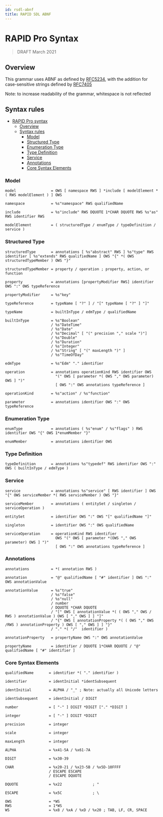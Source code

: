 ```yaml
---
id: rsdl-abnf
title: RAPID SDL ABNF
---
```


# RAPID Pro Syntax

> DRAFT
> March 2021

## Overview

This grammar uses ABNF as defined by [RFC5234](https://tools.ietf.org/html/rfc5234), with the addition for case-sensitive strings defined by [RFC7405](https://tools.ietf.org/html/rfc7405)

Note: to increase readability of the grammar, whitespace is not reflected

## Syntax rules

- [RAPID Pro syntax](#rapid-pro-syntax)
  - [Overview](#overview)
  - [Syntax rules](#syntax-rules)
    - [Model](#model)
    - [Structured Type](#structured-type)
    - [Enumeration Type](#enumeration-type)
    - [Type Definition](#type-definition)
    - [Service](#service)
    - [Annotations](#annotations)
    - [Core Syntax Elements](#core-syntax-elements)

### Model

```ABNF
model                = OWS [ namespace RWS ] *include [ modelElement *( RWS modelElement ) ] OWS

namespace            = %s"namespace" RWS qualifiedName

include              = %s"include" RWS DQUOTE 1*CHAR DQUOTE RWS %s"as" RWS identifier RWS

modelElement         = ( structuredType / enumType / typeDefinition / service )
```

### Structured Type

```ABNF
structuredType       = annotations [ %s"abstract" RWS ] %s"type" RWS identifier [ %s"extends" RWS qualifiedName ] OWS "{" *( OWS structuredTypeMember ) OWS "}"

structuredTypeMember = property / operation ; property, action, or function

property             = annotations [propertyModifier RWS] identifier OWS ":" OWS typeReference

propertyModifier     = %s"key"

typeReference        = typeName [ "?" ] / "[" typeName [ "?" ] "]"

typeName             = builtInType / edmType / qualifiedName

builtInType          = %s"Boolean"
                     / %s"DateTime"
                     / %s"Date"
                     / %s"Decimal" [ "(" precision "," scale ")"]
                     / %s"Double"
                     / %s"Duration"
                     / %s"Integer"
                     / %s"String" [ "(" maxLength ")" ]
                     / %s"TimeOfDay"

edmType              = %s"Edm" "." identifier

operation            = annotations operationKind RWS identifier OWS
                       "(" OWS [ parameter *( OWS "," OWS parameter) OWS ] ")"
                       [ OWS ":" OWS annotations typeReference ]

operationKind        = %s"action" / %s"function"

parameter            = annotations identifier OWS ":" OWS typeReference
```

### Enumeration Type

```ABNF
enumType             = annotations ( %s"enum" / %s"flags" ) RWS identifier OWS "{" OWS 1*enumMember "}"

enumMember           = annotations identifier OWS
```

### Type Definition

```ABNF
typeDefinition       = annotations %s"typedef" RWS identifier OWS ":" OWS ( builtInType / edmType )
```

### Service

```ABNF
service              = annotations %s"service" [ RWS identifier ] OWS "{" OWS serviceMember *( RWS serviceMember ) OWS "}"

serviceMember        = annotations ( entitySet / singleton / serviceOperation )

entitySet            = identifier OWS ":" OWS "[" qualifiedName "]"

singleton            = identifier OWS ":" OWS qualifiedName

serviceOperation     = operationKind RWS identifier
                       OWS "(" OWS [ parameter *(OWS "," OWS parameter) OWS ] ")"
                       [ OWS ":" OWS annotations typeReference ]
```

### Annotations

```ABNF
annotations          = *( annotation RWS )

annotation           = "@" qualifiedName [ "#" identifier ] OWS ":" OWS annotationValue

annotationValue      = %s"true"
                     / %s"false"
                     / %s"null"
                     / number
                     / DQUOTE *CHAR DQUOTE
                     / "[" OWS [ annotationValue *( ( OWS "," OWS / RWS ) annotationValue ) OWS [ "," OWS ] ] "]"
                     / "{" OWS [ annotationProperty *( ( OWS "," OWS /RWS ) annotationProperty ) OWS [ "," OWS ] ] "}"
                     / "." *( "/"  identifier )

annotationProperty   = propertyName OWS ":" OWS annotationValue

propertyName         = identifier / DQUOTE 1*CHAR DQUOTE / "@" qualifiedName [ "#" identifier ]
```

### Core Syntax Elements

```ABNF
qualifiedName       = identifier *( "." identifier )

identifier          = identInitial *identSubsequent

identInitial        = ALPHA / "_" ; Note: actually all Unicode letters

identSubsequent     = identInitial / DIGIT

number              = [ "-" ] DIGIT *DIGIT ["." *DIGIT ]

integer             = [ "-" ] DIGIT *DIGIT

precision           = integer

scale               = integer

maxLength           = integer

ALPHA               = %x41-5A / %x61-7A

DIGIT               = %x30-39

CHAR                = %x20-21 / %x23-5B / %x5D-10FFFF
                    / ESCAPE ESCAPE
                    / ESCAPE DQUOTE

DQUOTE              = %x22              ; "

ESCAPE              = %x5C              ; \

OWS                 = *WS
RWS                 = 1*WS
WS                  = %x8 / %xA / %xD / %x20 ; TAB, LF, CR, SPACE
```
